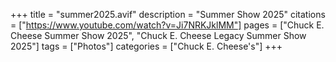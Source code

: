 +++
title = "summer2025.avif"
description = "Summer Show 2025"
citations = ["https://www.youtube.com/watch?v=Ji7NRKJklMM"]
pages = ["Chuck E. Cheese Summer Show 2025", "Chuck E. Cheese Legacy Summer Show 2025"]
tags = ["Photos"]
categories = ["Chuck E. Cheese's"]
+++
